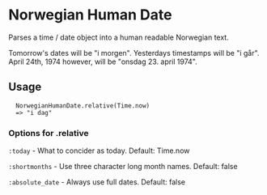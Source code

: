 # Norwegian Human Date

Parses a time / date object into a human readable Norwegian text.

Tomorrow's dates will be "i morgen". Yesterdays timestamps will
be "i går". April 24th, 1974 however, will be "onsdag 23. april 1974".

## Usage

```
  NorwegianHumanDate.relative(Time.now)
  => "i dag"
```

### Options for .relative

``:today``          - What to concider as today. Default: Time.now

``:shortmonths``    - Use three character long month names. Default: false

``:absolute_date``  - Always use full dates. Default: false
